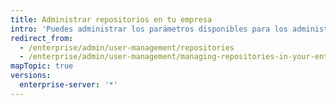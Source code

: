 ```yaml
---
title: Administrar repositorios en tu empresa
intro: 'Puedes administrar los parámetros disponibles para los administradores de repositorios en tu aparato {{ site.data.variables.product.prodname_ghe_server }}.'
redirect_from:
  - /enterprise/admin/user-management/repositories
  - /enterprise/admin/user-management/managing-repositories-in-your-enterprise
mapTopic: true
versions:
  enterprise-server: '*'
---
```


